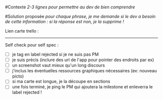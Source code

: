 
#Contexte
*2-3 lignes pour permettre au dev de bien comprendre*

#Solution proposée
*pour chaque phrase, je me demande si le dev a besoin de cette information :  si la réponse est non, je la supprime !*

Lien carte trello : 

--------

Self check pour self spec : 

- [ ] je tag en label rejected si je ne suis pas PM
- [ ] je suis précis (inclure des url de l'app pour pointer des endroits par ex)
- [ ] un screenshot vaut mieux qu'un long discours
- [ ] j'inclus les éventuelles ressources graphiques nécessaires (ex: nouveau picto)
- [ ] si ma carte est longue, je la découpe en sections
- [ ] une fois terminé, je ping le PM qui ajoutera la milestone et enleverra le label rejected !
